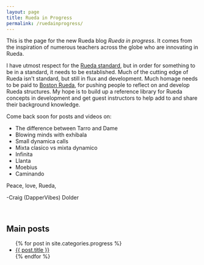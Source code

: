 ```yaml
---
layout: page
title: Rueda in Progress
permalink: /ruedainprogress/
---
```


This is the page for the new Rueda blog *Rueda in progress*. It comes from the inspiration of numerous teachers across the globe who are innovating in Rueda.

I have utmost respect for the [Rueda standard](http://rueda.casino/standard), but in order for something to be in a standard, it needs to be established. Much of the cutting edge of Rueda isn't standard, but still in flux and development. Much homage needs to be paid to [Boston Rueda](https://bostonrueda.com/), for pushing people to reflect on and develop Rueda structures. My hope is to build up a reference library for Rueda concepts in development and get guest instructors to help add to and share their background knowledge.

Come back soon for posts and videos on:

* The difference between Tarro and Dame
* Blowing minds with exhibala
* Small dynamica calls
* Mixta clasico vs mixta dynamico
* Infinita
* Llanta
* Moebius
* Caminando

Peace, love, Rueda,

-Craig (DapperVibes) Dolder

<br>

## Main posts

<ul>
{% for post in site.categories.progress %}
    <li><a href="{{ post.url }}">{{ post.title }}</a></li>
{% endfor %}
</ul>

<!-- ## Rueda Mixta

<ul>
{% for post in site.categories.mixta %}
    <li><a href="{{ post.url }}">{{ post.title }}</a></li>
{% endfor %}
</ul> -->

<!-- ## Rayas Grandes

<ul>
{% for post in site.categories.rayasgrandes %}
    <li><a href="{{ post.url }}">{{ post.title }}</a></li>
{% endfor %}
</ul> -->
